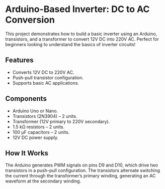 # Arduino-Based Inverter: DC to AC Conversion
This project demonstrates how to build a basic inverter using an Arduino, transistors, and a transformer to convert 12V DC into 220V AC. Perfect for beginners looking to understand the basics of inverter circuits!

## Features
- Converts 12V DC to 220V AC.
- Push-pull transistor configuration.
- Supports basic AC applications.

## Components
- Arduino Uno or Nano.
- Transistors (2N3904) – 2 units.
- Transformer (12V primary to 220V secondary).
- 1.5 kΩ resistors – 2 units.
- 100 µF capacitors – 2 units.
- 12V DC power supply.

## How It Works
The Arduino generates PWM signals on pins D9 and D10, which drive two transistors in a push-pull configuration. The transistors alternate switching the current through the transformer’s primary winding, generating an AC waveform at the secondary winding.
